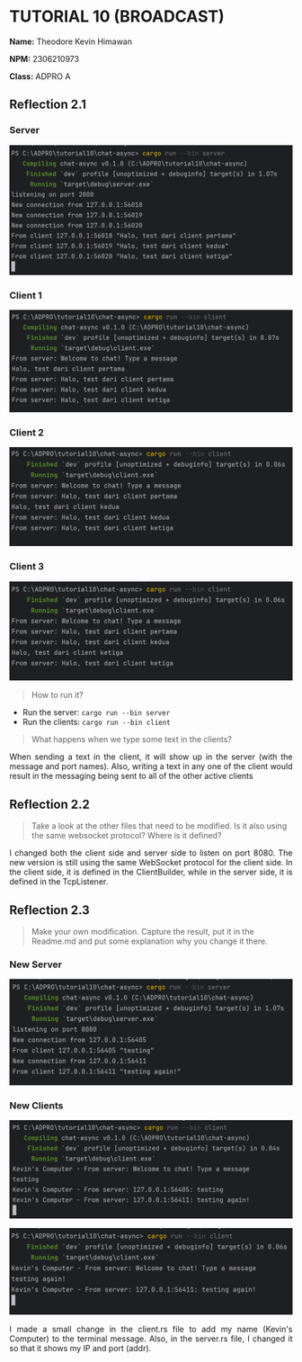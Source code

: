 # TUTORIAL 10 (BROADCAST)

**Name:** Theodore Kevin Himawan

**NPM:** 2306210973

**Class:** ADPRO A

## Reflection 2.1

### Server
![server](img/server.png)

### Client 1
![1](img/1.png)

### Client 2
![2](img/2.png)

### Client 3
![3](img/3.png)

>How to run it?

- Run the server: <code>cargo run --bin server</code>
- Run the clients: <code>cargo run --bin client</code>

>What happens when we type some text in the clients?

<p align="justify">When sending a text in the client, it will show up in the server (with the message and port names). Also, writing a text in any one of the client would result in the messaging being sent to all of the other active clients</p>

## Reflection 2.2

> Take a look at the other files that need to be modified. Is it also using
the same websocket protocol? Where is it defined?

<p align="justify">I changed both the client side and server side to listen on port 8080. The new version is still using the same WebSocket protocol for the client side. In the client side, it is defined in the ClientBuilder, while in the server side, it is defined in the TcpListener.</p>

## Reflection 2.3

>Make your own modification. Capture the result, put it in the Readme.md and put some
explanation why you change it there.

### New Server
![newserver](img/newserver.png)

### New Clients
![client1](img/client.png)

![client2](img/client2.png)

<p align="justify">I made a small change in the client.rs file to add my name (Kevin's Computer) to the terminal message. Also, in the server.rs file, I changed it so that it shows my IP and port (addr).</p>
